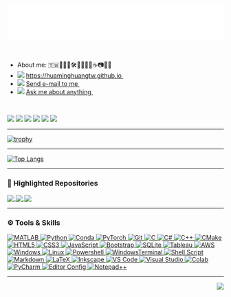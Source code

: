 <!--
**hmhuang0501/hmhuang0501** is a ✨ _special_ ✨ repository because its `README.md` (this file) appears on your GitHub profile.

**About me**

- 🔭 I’m currently working on ...
- 🌱 I’m currently learning ...
- 👯 I’m looking to collaborate on ...
- 🤔 I’m looking for help with ...
- 💬 Ask me about ...
- 📫 How to reach me: ...
- 😄 Pronouns: ...
- ⚡ Fun fact: ...
-->

<!--
<h2 align="left">
Hi!, I'm <a href="https://www.linkedin.com/in/huaminghuangtw">Hua-Ming Huang </a><img src="https://media.giphy.com/media/hvRJCLFzcasrR4ia7z/giphy.gif" width="24">
</h2>
-->

<div align="left">
	<a href="https://www.linkedin.com/in/huaminghuangtw">
		<img src="header.svg">
	</a>
	<br>
</div>

<br>
<br>

<ul>
	
<li>
About me: 🇹🇼👨‍💻📖🛠️🚴🏾🏃🏾☕📷🥐🥑
</li>
  
<li>
<img src="https://img.icons8.com/fluency/20/000000/home.png"/>
<a href="https://huaminghuangtw.github.io">  
  https://huaminghuangtw.github.io
</a> &nbsp;
</li>

<li>
<img src="https://img.icons8.com/external-kiranshastry-lineal-color-kiranshastry/20/000000/external-email-advertising-kiranshastry-lineal-color-kiranshastry-7.png"/>
<a href="mailto:huaming.huang.tw@gmail.com">  
  Send e-mail to me
</a> &nbsp;
</li>

<li>
<img src="https://img.icons8.com/stickers/20/000000/ask-question.png"/>
<a href="https://github.com/huaminghuangtw/huaminghuangtw/issues">
  Ask me about anything
</a> &nbsp;
</li>

</ul>

<br>

<p align="left">
<a href="https://github.com/huaminghuangtw"><img src="https://img.shields.io/badge/GitHub-100000?style=for-the-badge&logo=github&logoColor=white"/></a>
<a href="https://stackoverflow.com/users/10351382/hmhuang?tab=profile"><img src="https://img.shields.io/badge/StackOverflow-BCBBBB?style=for-the-badge&logo=stackoverflow&logoColor=white"/></a>
<a href="https://www.linkedin.com/in/huaminghuangtw"><img src="https://img.shields.io/badge/LinkedIn-0077B5?style=for-the-badge&logo=linkedin&logoColor=white"/></a>
<a href="https://www.facebook.com/huaming.huang.tw"><img src="https://img.shields.io/badge/Facebook-1877F2?style=for-the-badge&logo=facebook&logoColor=white"/></a>
<a href="https://www.instagram.com/hmhuang__"><img src="https://img.shields.io/badge/Instagram-E4405F?style=for-the-badge&logo=instagram&logoColor=white"/></a>
<a href="https://www.strava.com/athletes/huaminghuang"><img src="https://img.shields.io/badge/Strava-fc4c02?style=for-the-badge&logo=strava&logoColor=white"/></a>
</p>

<!--
---

[![Anurag's GitHub stats](https://github-readme-stats.vercel.app/api?username=huaminghuangtw&hide=contribs,prs,issues&count_private=true&show_icons=true&theme=algolia&hide_rank=true)](https://github.com/anuraghazra/github-readme-stats)
-->

---

[![trophy](https://github-profile-trophy.vercel.app/?username=huaminghuangtw&theme=onedark&title=Stars,Commits,Repositories,Issues,Followers,Contribs&show_icons=true&count_private=true&margin-w=10)](https://github.com/ryo-ma/github-profile-trophy)

---

[![Top Langs](https://github-readme-stats.vercel.app/api/top-langs/?username=huaminghuangtw&layout=compact&theme=vision-friendly-dark)](https://github.com/anuraghazra/github-readme-stats)

---

### 🌟 Highlighted Repositories
<a href="https://github.com/hmhuang0501/Strava-Tool">
  <img align="center" src="https://github-readme-stats.vercel.app/api/pin/?username=huaminghuangtw&repo=Strava-Tool&theme=github_dark"/>
</a>
<a href="https://github.com/hmhuang0501/Parallel-Sudoku-Solver">
  <img align="center" src="https://github-readme-stats.vercel.app/api/pin/?username=huaminghuangtw&repo=Parallel-Sudoku-Solver&theme=github_dark"/>
</a>
<a href="https://github.com/hmhuang0501/Web-Sudoku-Puzzle-Game">
  <img align="center" src="https://github-readme-stats.vercel.app/api/pin/?username=huaminghuangtw&repo=Web-Sudoku-Puzzle-Game&theme=github_dark"/>
</a>

---

### ⚙️ Tools & Skills
<p align="left">
<a href="#">
<img alt="MATLAB" src="https://img.shields.io/badge/Matlab-006dd8.svg?&style=for-the-badge&logoColor=white"/>
<img alt="Python" src="https://img.shields.io/badge/Python-FFD43B?style=for-the-badge&logo=python&logoColor=darkgreen"/>
<img alt="Conda" src="https://img.shields.io/badge/conda-342B029.svg?&style=for-the-badge&logo=anaconda&logoColor=white"/>
<img alt="PyTorch" src="https://img.shields.io/badge/PyTorch-EE4C2C?style=for-the-badge&logo=PyTorch&logoColor=white"/>
<img alt="Git" src="https://img.shields.io/badge/GIT-E44C30?style=for-the-badge&logo=git&logoColor=white"/>
<img alt="C" src="https://img.shields.io/badge/C-00599C?style=for-the-badge&logo=c&logoColor=white"/>
<img alt="C#" src="https://img.shields.io/badge/C%23-00599C?style=for-the-badge&logo=c-sharp&logoColor=white"/>
<img alt="C++" src="https://img.shields.io/badge/C%2B%2B-00599C?style=for-the-badge&logo=c%2B%2B&logoColor=white"/>
<img alt="CMake" src="https://img.shields.io/badge/CMake-DC143C?style=for-the-badge&logo=cmake&logoColor=white"/>
<img alt="HTML5" src="https://img.shields.io/badge/HTML5-E34F26?style=for-the-badge&logo=html5&logoColor=white"/>
<img alt="CSS3" src="https://img.shields.io/badge/CSS3-1572B6?style=for-the-badge&logo=css3&logoColor=white"/>
<img alt="JavaScript" src="https://img.shields.io/badge/JavaScript-323330?style=for-the-badge&logo=javascript&logoColor=F7DF1E"/>
<img alt="Bootstrap" src="https://img.shields.io/badge/Bootstrap-563D7C?style=for-the-badge&logo=bootstrap&logoColor=white"/>
<img alt="SQLite" src="https://img.shields.io/badge/SQLite-07405E?style=for-the-badge&logo=sqlite&logoColor=white"/>
<img alt="Tableau" src="https://img.shields.io/badge/Tableau-E97627?style=for-the-badge&logo=Tableau&logoColor=white"/>
<img alt="AWS" src="https://img.shields.io/badge/Amazon_AWS-FF9900?style=for-the-badge&logo=amazonaws&logoColor=white"/>
<img alt="Windows" src="https://img.shields.io/badge/Windows-00A4EF?style=for-the-badge&logo=windows&logoColor=white"/>
<img alt="Linux" src="https://img.shields.io/badge/Linux-FCC624?style=for-the-badge&logo=linux&logoColor=black"/>
<img alt="Powershell" src="https://img.shields.io/badge/PowerShell-5391FE?style=for-the-badge&logo=PowerShell&logoColor=white"/>
<img alt="WindowsTerminal" src="https://img.shields.io/badge/windows%20terminal-4D4D4D?style=for-the-badge&logo=windows%20terminal&logoColor=white"/>	
<img alt="Shell Script" src="https://img.shields.io/badge/shell_script%20-%23121011.svg?&style=for-the-badge&logo=gnu-bash&logoColor=white"/>
<img alt="Markdown" src="https://img.shields.io/badge/Markdown-acacac?style=for-the-badge&logo=markdown&logoColor=black"/>
<img alt="LaTeX" src="https://img.shields.io/badge/LaTeX-47A141?style=for-the-badge&logo=LaTeX&logoColor=white"/>
<img alt="Inkscape" src="https://img.shields.io/badge/Inkscape-000000?style=for-the-badge&logo=Inkscape&logoColor=white"/>
<img alt="VS Code" src="https://img.shields.io/badge/Visual_Studio_Code-0078D4?style=for-the-badge&logo=visual%20studio%20code&logoColor=white"/>
<img alt="Visual Studio" src="https://img.shields.io/badge/Visual_Studio-5C2D91?style=for-the-badge&logo=visual%20studio&logoColor=white"/>
<img alt="Colab" src="https://img.shields.io/badge/Colab-F9AB00?style=for-the-badge&logo=googlecolab&color=525252"/>
<img alt="PyCharm" src="https://img.shields.io/badge/PyCharm-0EAA00.svg?&style=for-the-badge&logo=PyCharm&logoColor=white"/>
<img alt="Editor Config" src="https://img.shields.io/badge/Editor%20Config-E0EFEF?style=for-the-badge&logo=editorconfig&logoColor=000"/>
<img alt="Notepad++" src="https://img.shields.io/badge/Notepad++-90E59A.svg?style=for-the-badge&logo=notepad%2B%2B&logoColor=black"/>
</a>
</p>

---

<p align="right">
    <img src="https://komarev.com/ghpvc/?username=huaminghuangtw&style=flat&color=grey&label=PROFILE+VIEWS"/>
</p>
